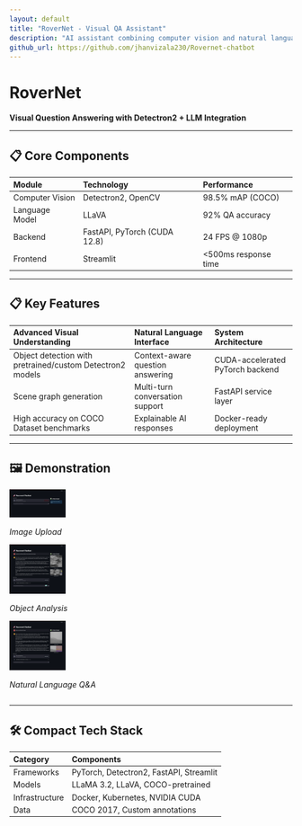 ```yaml
---
layout: default
title: "RoverNet - Visual QA Assistant"
description: "AI assistant combining computer vision and natural language processing"
github_url: https://github.com/jhanvizala230/Rovernet-chatbot
---
```


# RoverNet  
**Visual Question Answering with Detectron2 + LLM Integration**

---

## 📋 Core Components

| **Module** | **Technology** | **Performance** |
|:------------------|:---------------------|:--------------------|
| Computer Vision | Detectron2, OpenCV | 98.5% mAP (COCO) |
| Language Model | LLaVA  | 92% QA accuracy |
| Backend | FastAPI, PyTorch (CUDA 12.8)  | 24 FPS @ 1080p |
| Frontend | Streamlit | <500ms response time |


---

## 📋 Key Features

| **Advanced Visual Understanding** | **Natural Language Interface** | **System Architecture** |
|:----------------------|:------------------------|:------------------------|
| Object detection with pretrained/custom Detectron2 models | Context-aware question answering | CUDA-accelerated PyTorch backend|
|Scene graph generation | Multi-turn conversation support | FastAPI service layer |
|High accuracy on COCO Dataset benchmarks | Explainable AI responses | Docker-ready deployment |
  
--- 

## 🖼️ Demonstration
<div class="row">
  <div class="column">
    <img src="assets/images/rovernet/initial_screen.png" alt="Upload Interface" width="100">
    <p><em>Image Upload</em></p>
  </div>
  <div class="column">
    <img src="assets/images/rovernet/results.png" alt="Detection Results" width="100">
    <p><em>Object Analysis</em></p>
  </div>
  <div class="column">
    <img src="assets/images/rovernet/results2.png" alt="Q&A Demo" width="100">
    <p><em>Natural Language Q&A</em></p>
  </div>
</div>

---

## 🛠️ Compact Tech Stack
| **Category**       | **Components**                                 |
|:-------------------|:-----------------------------------------------|
| Frameworks         | PyTorch, Detectron2, FastAPI, Streamlit        |
| Models             | LLaMA 3.2, LLaVA, COCO-pretrained              |
| Infrastructure     | Docker, Kubernetes, NVIDIA CUDA                |
| Data               | COCO 2017, Custom annotations                  |